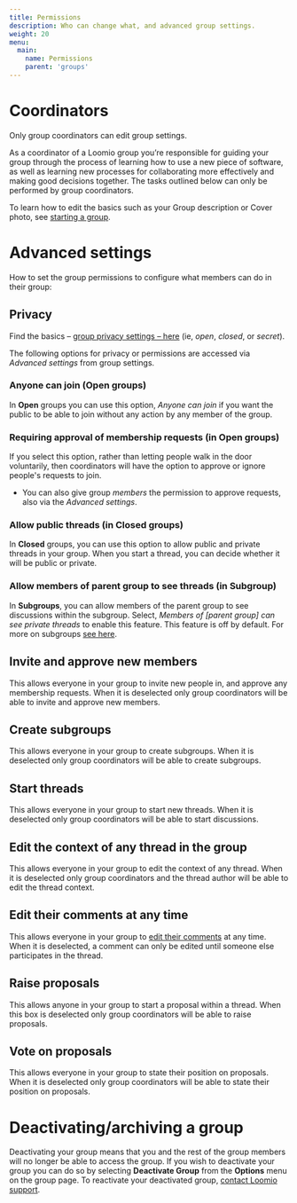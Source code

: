 ```yaml
---
title: Permissions
description: Who can change what, and advanced group settings.
weight: 20
menu:
  main:
    name: Permissions
    parent: 'groups'
---
```


# Coordinators

Only group coordinators can edit group settings.

As a coordinator of a Loomio group you’re responsible for guiding your group through the process of learning how to use a new piece of software, as well as learning new processes for collaborating more effectively and making good decisions together. The tasks outlined below can only be performed by group coordinators.

To learn how to edit the basics such as your Group description or Cover photo, see [starting a group](/en/user_manual/getting_started/starting_a_group).

# Advanced settings

How to set the group permissions to configure what members can do in their group:

## Privacy

Find the basics – [group privacy settings – here](/en/user_manual/getting_started/starting_a_group/) (ie, _open_, _closed_, or _secret_).

The following options for privacy or permissions are accessed via _Advanced settings_ from group settings.

### Anyone can join (Open groups)

In **Open** groups you can use this option, _Anyone can join_ if you want the public to be able to join without any action by any member of the group.

### Requiring approval of membership requests (in Open groups)

If you select this option, rather than letting people walk in the door voluntarily, then coordinators will have the option to approve or ignore people's requests to join.

- You can also give group _members_ the permission to approve requests, also via the _Advanced settings_.

### Allow public threads (in Closed groups)

In **Closed** groups, you can use this option to allow public and private threads in your group. When you start a thread, you can decide whether it will be public or private.

### Allow members of parent group to see threads (in Subgroup)

In **Subgroups**, you can allow members of the parent group to see discussions within the subgroup.
Select, _Members of [parent group] can see private threads_ to enable this feature. This feature is off by default. For more on subgroups [see here](../subgroups).

## Invite and approve new members

This allows everyone in your group to invite new people in, and approve any membership requests. When it is deselected only group coordinators will be able to invite and approve new members.

## Create subgroups

This allows everyone in your group to create subgroups. When it is deselected only group coordinators will be able to create subgroups.

## Start threads

This allows everyone in your group to start new threads. When it is deselected only group coordinators will be able to start discussions.

## Edit the context of any thread in the group

This allows everyone in your group to edit the context of any thread. When it is deselected only group coordinators and the thread author will be able to edit the thread context.

## Edit their comments at any time

This allows everyone in your group to [edit their comments](../../threads/#editing-comments) at any time. When it is deselected, a comment can only be edited until someone else participates in the thread.

## Raise proposals

This allows anyone in your group to start a proposal within a thread. When this box is deselected only group coordinators will be able to raise proposals.

## Vote on proposals

This allows everyone in your group to state their position on proposals. When it is deselected only group coordinators will be able to state their position on proposals.

# Deactivating/archiving a group

Deactivating your group means that you and the rest of the group members will no longer be able to access the group. If you wish to deactivate your group you can do so by selecting **Deactivate Group** from the **Options** menu on the group page. To reactivate your deactivated group, [contact Loomio support](https://www.loomio.org/contact).
